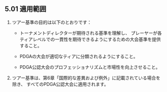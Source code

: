 ## 5.01 適用範囲

1. ツアー基準の目的は以下のとおりです：

    * トーナメントディレクターが期待される基準を理解し、
    プレーヤーが各ティアレベルでの一貫性を期待できるようにするための大会基準を提供すること。

    * PDGAの大会が適切なティアに分類されるようにすること。

    * PDGA公認大会のプロフェッショナリズムと市場性を向上させること。

2. ツアー基準は、第6章「国際的な差異および例外」に記載されている場合を除き、
すべてのPDGA公認大会に適用されます。
